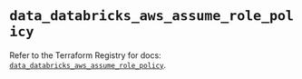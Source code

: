 # `data_databricks_aws_assume_role_policy`

Refer to the Terraform Registry for docs: [`data_databricks_aws_assume_role_policy`](https://registry.terraform.io/providers/databricks/databricks/1.91.0/docs/data-sources/aws_assume_role_policy).

